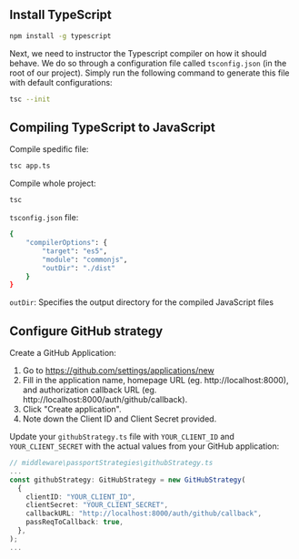 ## Install TypeScript

```Bash
npm install -g typescript
```

Next, we need to instructor the Typescript compiler on how it should behave. We do so through a configuration file called `tsconfig.json` (in the root of our project). Simply run the following command to generate this file with default configurations:

```Bash
tsc --init
```

## Compiling TypeScript to JavaScript

Compile spedific file:

```Bash
tsc app.ts
```

Compile whole project:

```Bash
tsc
```

`tsconfig.json` file:

```Bash
{
    "compilerOptions": {
        "target": "es5",
        "module": "commonjs",
        "outDir": "./dist"
    }
}
```

`outDir`: Specifies the output directory for the compiled JavaScript files

## Configure GitHub strategy

Create a GitHub Application:

1. Go to https://github.com/settings/applications/new
2. Fill in the application name, homepage URL (eg. http://localhost:8000), and authorization callback URL (eg. http://localhost:8000/auth/github/callback).
3. Click "Create application".
4. Note down the Client ID and Client Secret provided.

Update your `githubStrategy.ts` file with `YOUR_CLIENT_ID` and `YOUR_CLIENT_SECRET` with the actual values from your GitHub application:

```TypeScript
// middleware\passportStrategies\githubStrategy.ts
...
const githubStrategy: GitHubStrategy = new GitHubStrategy(
  {
    clientID: "YOUR_CLIENT_ID",
    clientSecret: "YOUR_CLIENT_SECRET",
    callbackURL: "http://localhost:8000/auth/github/callback",
    passReqToCallback: true,
  },
);
...

```

